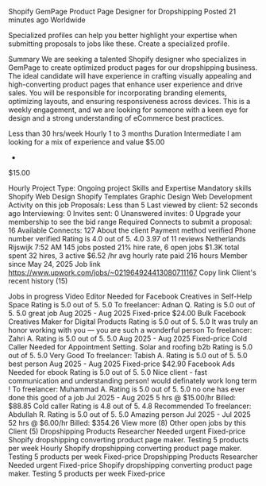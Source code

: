 Shopify GemPage Product Page Designer for Dropshipping
Posted 21 minutes ago
Worldwide

Specialized profiles can help you better highlight your expertise when submitting proposals to jobs like these. Create a specialized profile.

Summary
We are seeking a talented Shopify designer who specializes in GemPage to create optimized product pages for our dropshipping business. The ideal candidate will have experience in crafting visually appealing and high-converting product pages that enhance user experience and drive sales. You will be responsible for incorporating branding elements, optimizing layouts, and ensuring responsiveness across devices. This is a weekly engagement, and we are looking for someone with a keen eye for design and a strong understanding of eCommerce best practices.

Less than 30 hrs/week
Hourly
1 to 3 months
Duration
Intermediate
I am looking for a mix of experience and value
$5.00

-

$15.00

Hourly
Project Type: Ongoing project
Skills and Expertise
Mandatory skills
Shopify
Web Design
Shopify Templates
Graphic Design
Web Development
Activity on this job
Proposals:
Less than 5
Last viewed by client:
52 seconds ago
Interviewing:
0
Invites sent:
0
Unanswered invites:
0
Upgrade your membership to see the bid range 
Required Connects to submit a proposal: 16 
Available Connects: 127
About the client
Payment method verified
Phone number verified
Rating is 4.0 out of 5.
4.0
3.97 of 11 reviews
Netherlands
Rijswijk 7:52 AM
145 jobs posted
21% hire rate, 6 open jobs
$1.3K total spent
32 hires, 3 active
$6.52 /hr avg hourly rate paid
216 hours
Member since May 24, 2025
Job link
https://www.upwork.com/jobs/~021964924413080711167
Copy link
Client's recent history (15)

Jobs in progress
Video Editor Needed for Facebook Creatives in Self-Help Space
Rating is 5.0 out of 5.
5.0
To freelancer: Adnan Q. 
Rating is 5.0 out of 5.
5.0
 great job
Aug 2025 - Aug 2025
Fixed-price $24.00
Bulk Facebook Creatives Maker for Digital Products
Rating is 5.0 out of 5.
5.0
 It was truly an honor working with you — you are such a wonderful person
To freelancer: Zahri A. 
Rating is 5.0 out of 5.
5.0
Aug 2025 - Aug 2025
Fixed-price
Cold Caller Needed for Appointment Setting. Solar and roofing b2b
Rating is 5.0 out of 5.
5.0
 Very Good
To freelancer: Tabish A. 
Rating is 5.0 out of 5.
5.0
 best person
Aug 2025 - Aug 2025
Fixed-price $42.90
Facebook Ads Needed for ebook
Rating is 5.0 out of 5.
5.0
 Nice client - fast communication and understanding person! would definately work long term !
To freelancer: Muhammad A. 
Rating is 5.0 out of 5.
5.0
 no one has ever done this good of a job
Jul 2025 - Aug 2025
5 hrs @ $15.00/hr
Billed: $88.85
Cold caller
Rating is 4.8 out of 5.
4.8
 Recommended
To freelancer: Abdullah R. 
Rating is 5.0 out of 5.
5.0
 Amazing person
Jul 2025 - Jul 2025
52 hrs @ $6.00/hr
Billed: $354.26
View more (8)
Other open jobs by this Client (5)
Dropshipping Products Researcher Needed urgent Fixed-price
Shopify dropshipping converting product page maker. Testing 5 products per week Hourly
Shopify dropshipping converting product page maker. Testing 5 products per week Fixed-price
Dropshipping Products Researcher Needed urgent Fixed-price
Shopify dropshipping converting product page maker. Testing 5 products per week Fixed-price